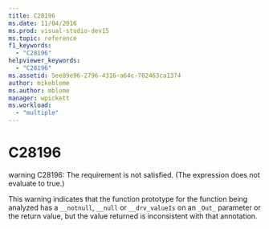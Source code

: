 ```yaml
---
title: C28196
ms.date: 11/04/2016
ms.prod: visual-studio-dev15
ms.topic: reference
f1_keywords:
  - "C28196"
helpviewer_keywords:
  - "C28196"
ms.assetid: 5ee89e96-2796-4316-a64c-702463ca1374
author: mikeblome
ms.author: mblome
manager: wpickett
ms.workload:
  - "multiple"
---
```

# C28196
warning C28196: The requirement is not satisfied. (The expression does not evaluate to true.)

 This warning indicates that the function prototype for the function being analyzed has a `__notnull`, `__null` or `__drv_valueIs` on an `_Out_` parameter or the return value, but the value returned is inconsistent with that annotation.